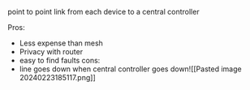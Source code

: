 point to point link from  each device to a central controller

Pros:
- Less expense than mesh
- Privacy with router
- easy to find faults
cons:
- line goes down when central controller goes down![[Pasted image 20240223185117.png]]